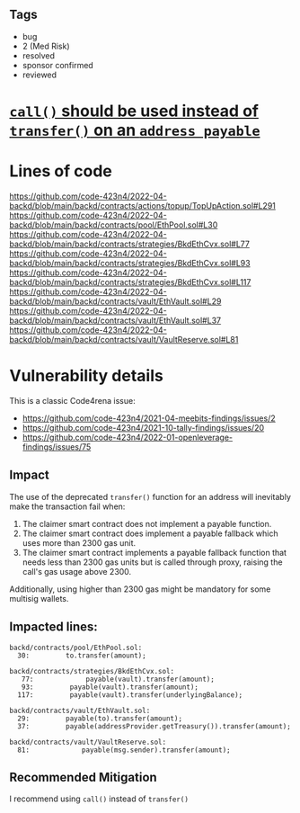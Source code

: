 ## Tags

- bug
- 2 (Med Risk)
- resolved
- sponsor confirmed
- reviewed

# [`call()` should be used instead of `transfer()` on an `address payable`](https://github.com/code-423n4/2022-04-backd-findings/issues/52) 

# Lines of code

https://github.com/code-423n4/2022-04-backd/blob/main/backd/contracts/actions/topup/TopUpAction.sol#L291
https://github.com/code-423n4/2022-04-backd/blob/main/backd/contracts/pool/EthPool.sol#L30
https://github.com/code-423n4/2022-04-backd/blob/main/backd/contracts/strategies/BkdEthCvx.sol#L77
https://github.com/code-423n4/2022-04-backd/blob/main/backd/contracts/strategies/BkdEthCvx.sol#L93
https://github.com/code-423n4/2022-04-backd/blob/main/backd/contracts/strategies/BkdEthCvx.sol#L117
https://github.com/code-423n4/2022-04-backd/blob/main/backd/contracts/vault/EthVault.sol#L29
https://github.com/code-423n4/2022-04-backd/blob/main/backd/contracts/vault/EthVault.sol#L37
https://github.com/code-423n4/2022-04-backd/blob/main/backd/contracts/vault/VaultReserve.sol#L81


# Vulnerability details

This is a classic Code4rena issue: 
- https://github.com/code-423n4/2021-04-meebits-findings/issues/2
- https://github.com/code-423n4/2021-10-tally-findings/issues/20
- https://github.com/code-423n4/2022-01-openleverage-findings/issues/75

## Impact
The use of the deprecated `transfer()` function for an address will inevitably make the transaction fail when:

1. The claimer smart contract does not implement a payable function.
2. The claimer smart contract does implement a payable fallback which uses more than 2300 gas unit.
3. The claimer smart contract implements a payable fallback function that needs less than 2300 gas units but is called through proxy, raising the call's gas usage above 2300.

Additionally, using higher than 2300 gas might be mandatory for some multisig wallets.

## Impacted lines:

```solidity
backd/contracts/pool/EthPool.sol:
  30:         to.transfer(amount);

backd/contracts/strategies/BkdEthCvx.sol:
   77:             payable(vault).transfer(amount);
   93:         payable(vault).transfer(amount);
  117:         payable(vault).transfer(underlyingBalance);

backd/contracts/vault/EthVault.sol:
  29:         payable(to).transfer(amount); 
  37:         payable(addressProvider.getTreasury()).transfer(amount);  

backd/contracts/vault/VaultReserve.sol:
  81:             payable(msg.sender).transfer(amount);
```

## Recommended Mitigation 
I recommend using `call()` instead of `transfer()`

